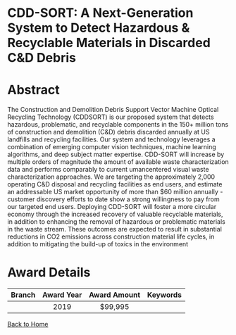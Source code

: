 
CDD-SORT: A Next-Generation System to Detect Hazardous &amp; Recyclable Materials in Discarded C&amp;D Debris
=============================================================================================================

# Abstract


The Construction and Demolition Debris Support Vector Machine Optical Recycling Technology (CDDSORT) is our proposed system that detects hazardous, problematic, and recyclable components in the 150+ million tons of construction and demolition (C&D) debris discarded annually at US landfills and recycling facilities. Our system and technology leverages a combination of emerging computer vision techniques, machine learning algorithms, and deep subject matter expertise. CDD-SORT will increase by multiple orders of magnitude the amount of available waste characterization data and performs comparably to current umancentered visual waste characterization approaches. We are targeting the approximately 2,000 operating C&D disposal and recycling facilities as end users, and estimate an addressable US market opportunity of more than $60 million annually - customer discovery efforts to date show a strong willingness to pay from our targeted end users. Deploying CDD-SORT will foster a more circular economy through the increased recovery of valuable recyclable materials, in addition to enhancing the removal of hazardous or problematic materials in the waste stream. These outcomes are expected to result in substantial reductions in CO2 emissions across construction material life cycles, in addition to mitigating the build-up of toxics in the environment  

# Award Details

|Branch|Award Year|Award Amount|Keywords|
| :---: | :---: | :---: | :---: |
||2019|$99,995||
  
  


[Back to Home](https://github.com/chrischow/dod_sbir_awards/Reports/CC/#1148)
